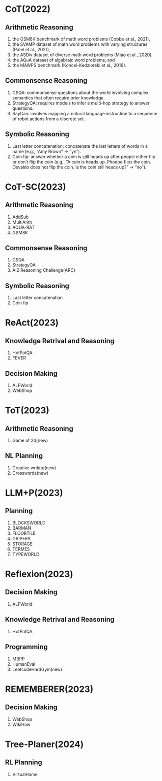 # CoT(2022)
## Arithmetic Reasoning
1. the GSM8K benchmark of math word problems (Cobbe et al., 2021),  
2. the SVAMP dataset of math word problems with varying structures (Patel et al., 2021),  
3. the ASDiv dataset of diverse math word problems (Miao et al., 2020),  
4. the AQuA dataset of algebraic word problems, and  
5. the MAWPS benchmark (Koncel-Kedziorski et al., 2016).  

## Commonsense Reasoning
1. CSQA: commonsense questions about the world involving complex semantics that often require prior knowledge.  
2. StrategyQA: requires models to infer a multi-hop strategy to answer questions.  
3. SayCan: involves mapping a natural language instruction to a sequence of robot actions from a discrete set.  

## Symbolic Reasoning
1. Last letter concatenation: concatenate the last letters of words in a name (e.g., “Amy Brown” → “yn”).
2. Coin fip: answer whether a coin is still heads up after people either flip or don’t flip the coin (e.g., “A coin is heads up. Phoebe flips the coin. Osvaldo does not flip the coin. Is the coin still heads up?” → “no”).  

# CoT-SC(2023)
## Arithmetic Reasoning
1. AddSub
2. MultiArith
3. AQUA-RAT
4. GSM8K

## Commonsense Reasoning
1. CSQA
2. StrategyQA
3. AI2 Reasoning Challenge(ARC)

## Symbolic Reasoning
1. Last letter concatenation
2. Coin fip

# ReAct(2023)
## Knowledge Retrival and Reasoning
1. HotPotQA
2. FEVER

## Decision Making
1. ALFWorld
2. WebShop

# ToT(2023)
## Arithmetic Reasoning
1. Game of 24(new)

## NL Planning
1. Creative writing(new)
2. Crosswords(new)

# LLM+P(2023)
## Planning
1. BLOCKSWORLD
2. BARMAN
3. FLOORTILE
4. GRIPERS
5. STORAGE
6. TERMES
7. TYPEWORLD

# Reflexion(2023)
## Decision Making
1. ALFWorld

## Knowledge Retrival and Reasoning
1. HotPotQA

## Programming
1. MBPP
2. HumanEval
3. LeetcodeHardGym(new)

# REMEMBERER(2023)
## Decision Making
1. WebShop
2. WikiHow

# Tree-Planer(2024)
## RL Planning
1. VirtualHome